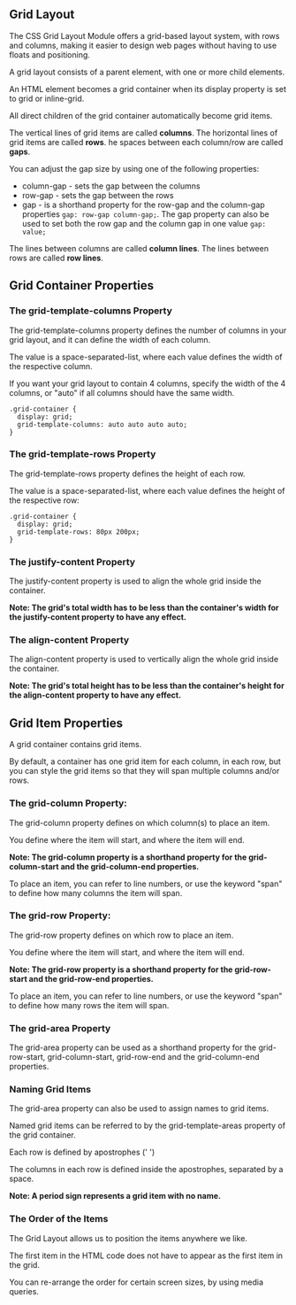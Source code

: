 ## Grid Layout

The CSS Grid Layout Module offers a grid-based layout system, with rows and columns, making it easier to design web pages without having to use floats and positioning.

A grid layout consists of a parent element, with one or more child elements.

An HTML element becomes a grid container when its display property is set to grid or inline-grid.

All direct children of the grid container automatically become grid items.

The vertical lines of grid items are called **columns**. The horizontal lines of grid items are called **rows**. he spaces between each column/row are called **gaps**.

You can adjust the gap size by using one of the following properties:

- column-gap - sets the gap between the columns
- row-gap - sets the gap between the rows
- gap - is a shorthand property for the row-gap and the column-gap properties `gap: row-gap column-gap;`. The gap property can also be used to set both the row gap and the column gap in one value `gap: value;`

The lines between columns are called **column lines**. The lines between rows are called **row lines**.

## Grid Container Properties

### The grid-template-columns Property

The grid-template-columns property defines the number of columns in your grid layout, and it can define the width of each column.

The value is a space-separated-list, where each value defines the width of the respective column.

If you want your grid layout to contain 4 columns, specify the width of the 4 columns, or "auto" if all columns should have the same width.

```
.grid-container {
  display: grid;
  grid-template-columns: auto auto auto auto;
}
```

### The grid-template-rows Property

The grid-template-rows property defines the height of each row.

The value is a space-separated-list, where each value defines the height of the respective row:

```
.grid-container {
  display: grid;
  grid-template-rows: 80px 200px;
}
```

### The justify-content Property

The justify-content property is used to align the whole grid inside the container.

**Note: The grid's total width has to be less than the container's width for the justify-content property to have any effect.**

### The align-content Property

The align-content property is used to vertically align the whole grid inside the container.

**Note: The grid's total height has to be less than the container's height for the align-content property to have any effect.**

## Grid Item Properties

A grid container contains grid items.

By default, a container has one grid item for each column, in each row, but you can style the grid items so that they will span multiple columns and/or rows.

### The grid-column Property:

The grid-column property defines on which column(s) to place an item.

You define where the item will start, and where the item will end.

**Note: The grid-column property is a shorthand property for the grid-column-start and the grid-column-end properties.**

To place an item, you can refer to line numbers, or use the keyword "span" to define how many columns the item will span.

### The grid-row Property:

The grid-row property defines on which row to place an item.

You define where the item will start, and where the item will end.

**Note: The grid-row property is a shorthand property for the grid-row-start and the grid-row-end properties.**

To place an item, you can refer to line numbers, or use the keyword "span" to define how many rows the item will span.

### The grid-area Property

The grid-area property can be used as a shorthand property for the grid-row-start, grid-column-start, grid-row-end and the grid-column-end properties.

### Naming Grid Items

The grid-area property can also be used to assign names to grid items.

Named grid items can be referred to by the grid-template-areas property of the grid container.

Each row is defined by apostrophes (' ')

The columns in each row is defined inside the apostrophes, separated by a space.

**Note: A period sign represents a grid item with no name.**

### The Order of the Items

The Grid Layout allows us to position the items anywhere we like.

The first item in the HTML code does not have to appear as the first item in the grid.

You can re-arrange the order for certain screen sizes, by using media queries.

